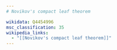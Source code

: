 ```yaml
---
# Novikov's compact leaf theorem

wikidata: Q4454996
msc_classification: 35
wikipedia_links:
  - "[[Novikov's compact leaf theorem]]"
---
```

